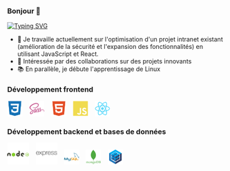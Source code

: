 

### Bonjour 👋



[![Typing SVG](https://readme-typing-svg.demolab.com?font=Fira+Code&pause=1000&color=697BF7&random=false&width=435&lines=Bienvenue+sur+ma+page+GitHub)](https://git.io/typing-svg)


- 🔭 Je travaille actuellement sur l'optimisation d'un projet intranet existant (amélioration de la sécurité et l'expansion des fonctionnalités) en utilisant JavaScript et React.
- 👯 Intéressée par des collaborations sur des projets innovants
- 📚 En parallèle, je débute l'apprentissage de Linux

### Développement frontend 

<img alt="CSS" width="35px" src="https://github.com/devicons/devicon/blob/master/icons/css3/css3-plain.svg"/> &nbsp;&nbsp; <img alt="Sass" width="35px" 
src="https://github.com/devicons/devicon/blob/master/icons/sass/sass-original.svg"/> &nbsp;&nbsp; <img alt="HTML" width="35px" 
src="https://github.com/devicons/devicon/blob/master/icons/html5/html5-plain.svg"/> &nbsp;&nbsp; <img alt="JavaScript" width="35px" src="https://raw.githubusercontent.com/devicons/devicon/master/icons/javascript/javascript-plain.svg"/> &nbsp;&nbsp; <img alt="React" width="35px" src="https://github.com/devicons/devicon/blob/master/icons/react/react-original.svg"/>
<br>
### Développement backend et bases de données 

<img alt="Nodejs" width="50px" src="https://github.com/devicons/devicon/blob/master/icons/nodejs/nodejs-original-wordmark.svg"/> &nbsp;&nbsp; <img alt="Express" width="50px" src="https://github.com/devicons/devicon/blob/master/icons/express/express-original-wordmark.svg"/> &nbsp;&nbsp; <img alt="MySql" width="35px" src="https://github.com/devicons/devicon/blob/master/icons/mysql/mysql-original-wordmark.svg"/> &nbsp;&nbsp; <img alt="MongoDb" width="35px" src="https://github.com/devicons/devicon/blob/master/icons/mongodb/mongodb-plain-wordmark.svg"/> &nbsp;&nbsp; <img alt="Sequelize" width="35px" src="https://github.com/devicons/devicon/blob/master/icons/sequelize/sequelize-original.svg"/> &nbsp;&nbsp;
<br>






<br>


